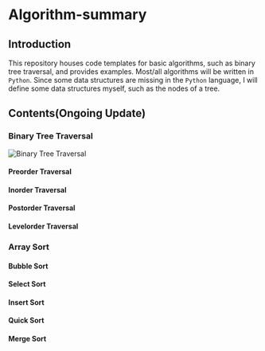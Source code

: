 # Algorithm-summary
## Introduction
This repository houses code templates for basic algorithms, such as binary tree traversal, and provides examples. 
Most/all algorithms will be written in `Python`. Since some data structures are missing in the `Python` language, I will define some data structures myself, such as the nodes of a tree.

## Contents(Ongoing Update)
### Binary Tree Traversal

![Binary Tree Traversal]()

#### Preorder Traversal

#### Inorder Traversal

#### Postorder Traversal

#### Levelorder Traversal

### Array Sort

#### Bubble Sort

#### Select Sort

#### Insert Sort

#### Quick Sort

#### Merge Sort
